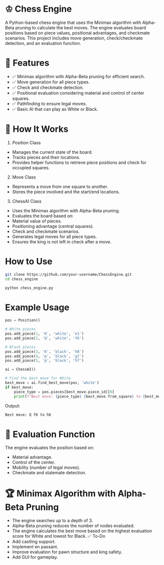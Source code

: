 # ♔ Chess Engine
A Python-based chess engine that uses the Minimax algorithm with Alpha-Beta pruning to calculate the best moves. The engine evaluates board positions based on piece values, positional advantages, and checkmate scenarios. This project includes move generation, check/checkmate detection, and an evaluation function.

# 🚀 Features 
- ✅ Minimax algorithm with Alpha-Beta pruning for efficient search. 
- ✅ Move generation for all piece types.
- ✅ Check and checkmate detection.
- ✅ Positional evaluation considering material and control of center squares.
- ✅ Pathfinding to ensure legal moves.
- ✅ Basic AI that can play as White or Black.

# 🧠 How It Works
1. Position Class
- Manages the current state of the board.
- Tracks pieces and their locations.
- Provides helper functions to retrieve piece positions and check for occupied squares.
2. Move Class
- Represents a move from one square to another.
- Stores the piece involved and the start/end locations.
3. ChessAI Class
- Uses the Minimax algorithm with Alpha-Beta pruning.
- Evaluates the board based on:
- Material value of pieces.
- Positioning advantage (central squares).
- Check and checkmate scenarios.
- Generates legal moves for all piece types.
- Ensures the king is not left in check after a move.

# How to Use 
```bash
git clone https://github.com/your-username/ChessEngine.git
cd chess_engine

python chess_engine.py
```

# Example Usage

```python
pos = Position()

# White pieces
pos.add_piece(1, 'K', 'white', 'e1')
pos.add_piece(2, 'Q', 'white', 'f6')

# Black pieces
pos.add_piece(3, 'K', 'black', 'h8')
pos.add_piece(4, 'p', 'black', 'g7')
pos.add_piece(5, 'p', 'black', 'h7')

ai = ChessAI()

# Find the best move for White
best_move = ai.find_best_move(pos, 'white')
if best_move:
    piece_type = pos.pieces[best_move.piece_id][0]
    print(f"Best move: {piece_type} {best_move.from_square} to {best_move.to_square}")
```

Output: 
```python
Best move: Q f6 to h6
```

# 🎯 Evaluation Function
The engine evaluates the position based on:
- Material advantage.
- Control of the center.
- Mobility (number of legal moves).
- Checkmate and stalemate detection.
# 🏆 Minimax Algorithm with Alpha-Beta Pruning
- The engine searches up to a depth of 3.
- Alpha-Beta pruning reduces the number of nodes evaluated.
- The engine calculates the best move based on the highest evaluation score for White and lowest for Black.
✅ To-Do
- Add castling support.
- Implement en passant.
- Improve evaluation for pawn structure and king safety.
- Add GUI for gameplay.
